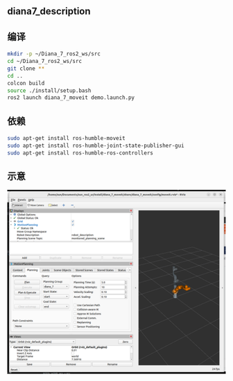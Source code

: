 ## diana7_description

## 编译
```bash
mkdir -p ~/Diana_7_ros2_ws/src
cd ~/Diana_7_ros2_ws/src
git clone **
cd ..
colcon build 
source ./install/setup.bash
ros2 launch diana_7_moveit demo.launch.py

```
## 依赖
```bash
sudo apt-get install ros-humble-moveit
sudo apt-get install ros-humble-joint-state-publisher-gui
sudo apt-get install ros-humble-ros-controllers
```
## 示意
<img src="https://github.com/rocos-sia/Diana_7_ros2/blob/main/Figures/diana_7_moveit.png" alt="show" />